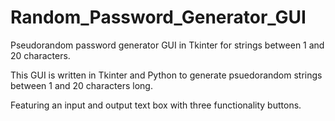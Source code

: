 # Random_Password_Generator_GUI
Pseudorandom password generator GUI in Tkinter for strings between 1 and 20 characters.

This GUI is written in Tkinter and Python to generate psuedorandom strings between 1 and 20 characters long.

Featuring an input and output text box with three functionality buttons.
